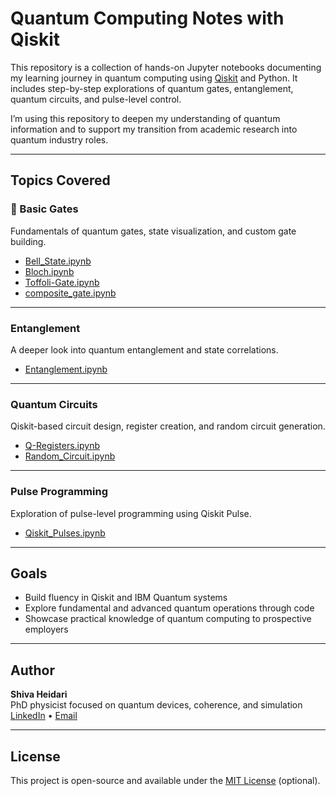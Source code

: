 # Quantum Computing Notes with Qiskit

This repository is a collection of hands-on Jupyter notebooks documenting my learning journey in quantum computing using [Qiskit](https://qiskit.org/) and Python. It includes step-by-step explorations of quantum gates, entanglement, quantum circuits, and pulse-level control.

I’m using this repository to deepen my understanding of quantum information and to support my transition from academic research into quantum industry roles.

---

## Topics Covered

### 🔹 Basic Gates
Fundamentals of quantum gates, state visualization, and custom gate building.
- [Bell_State.ipynb](./basic_gates/Bell_State.ipynb)
- [Bloch.ipynb](./basic_gates/Bloch.ipynb)
- [Toffoli-Gate.ipynb](./basic_gates/Toffoli-Gate.ipynb)
- [composite_gate.ipynb](./basic_gates/composite_gate.ipynb)

---

### Entanglement
A deeper look into quantum entanglement and state correlations.
- [Entanglement.ipynb](./entanglement/Entanglement.ipynb)

---

###  Quantum Circuits
Qiskit-based circuit design, register creation, and random circuit generation.
- [Q-Registers.ipynb](./circuits/Q-Registers.ipynb)
- [Random_Circuit.ipynb](./circuits/Random_Circuit.ipynb)

---

### Pulse Programming
Exploration of pulse-level programming using Qiskit Pulse.
- [Qiskit_Pulses.ipynb](./pulse_programming/Qiskit_Pulses.ipynb)

---

## Goals

- Build fluency in Qiskit and IBM Quantum systems
- Explore fundamental and advanced quantum operations through code
- Showcase practical knowledge of quantum computing to prospective employers

---

## Author

**Shiva Heidari**  
PhD physicist focused on quantum devices, coherence, and simulation  
[LinkedIn](https://www.linkedin.com/in/shivaheidari) • [Email](mailto:heidarishivaa@gmail.com)

---

## License

This project is open-source and available under the [MIT License](LICENSE) (optional).
